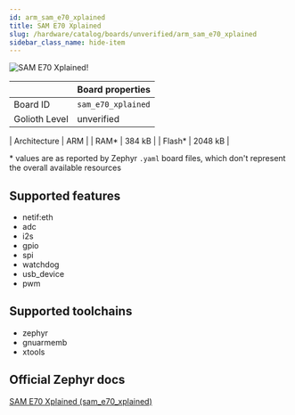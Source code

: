 ```yaml
---
id: arm_sam_e70_xplained
title: SAM E70 Xplained
slug: /hardware/catalog/boards/unverified/arm_sam_e70_xplained
sidebar_class_name: hide-item
---
```


[//]: # (This is an auto-generated file, do not edit! Changes to it will be lost upon re-generation)

![SAM E70 Xplained!](/img/boards/arm/sam_e70_xplained.png "SAM E70 Xplained")

|                | Board properties     |
| -------------  | -------------------- |
| Board ID       | `sam_e70_xplained` |
| Golioth Level  | unverified       |

| Architecture   | ARM |
| RAM*           | 384 kB |
| Flash*         | 2048 kB |

\* values are as reported by Zephyr `.yaml` board files, which don't represent the overall available resources



## Supported features

* netif:eth
* adc
* i2s
* gpio
* spi
* watchdog
* usb_device
* pwm

## Supported toolchains

* zephyr
* gnuarmemb
* xtools

## Official Zephyr docs

[SAM E70 Xplained (sam_e70_xplained)](https://docs.zephyrproject.org/latest/boards/arm/sam_e70_xplained/doc/index.html)
